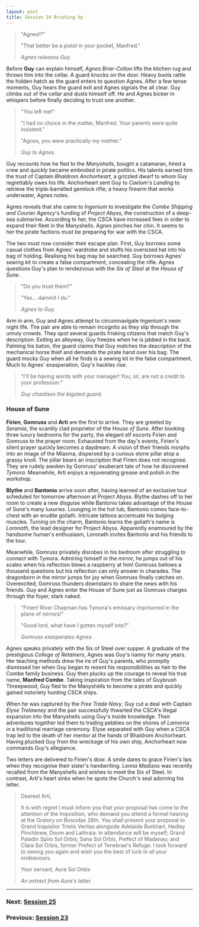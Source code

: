 ```yaml
---
layout: post
title: Session 24 Brushing Up
---
```


> "Agnes!?"
>
> "That better be a pistol in your pocket, Manfred."
>
> *Agnes releases Guy.*

Before **Guy** can explain himself, *Agnes Briar-Colton* lifts the kitchen rug and throws him into the cellar. A guard knocks on the door. Heavy boots rattle the hidden hatch as the guard enters to question Agnes. After a few tense moments, Guy hears the guard exit and Agnes signals the all clear. Guy climbs out of the cellar and dusts himself off. He and Agnes bicker in whispers before finally deciding to trust one another.

> "You left me!"
>
> "I had no choice in the matter, Manfred. Your parents were quite insistent."
>
> "Agnes, you were practically my mother."
>
> *Guy to Agnes.*

Guy recounts how he fled to the *Manyshells*, bought a catamaran, hired a crew and quickly became embroiled in pirate politics. His talents earned him the trust of Captain *Bhaldrom Anchorheart*, a grizzled dwarf to whom Guy regrettably owes his life. Anchorheart sent Guy to *Caelum's Landing* to retrieve the triple-barrelled gemlock rifle; a heavy firearm that works underwater, Agnes notes.

Agnes reveals that she came to *Ingenium* to investigate the *Combe Shipping and Courier Agency*'s funding of *Project Abyss*, the construction of a deep-sea submarine. According to her, the CSCA have increased fees in order to expand their fleet in the Manyshells. Agnes pinches her chin. It seems to her the pirate factions must be preparing for war with the CSCA.

The two must now consider their escape plan. First, Guy borrows some casual clothes from Agnes' wardrobe and stuffs his oversized hat into his bag of holding. Realising his bag may be searched, Guy borrows Agnes' sewing kit to create a false compartment, concealing the rifle. Agnes questions Guy's plan to rendezvous with the *Six of Steel* at the *House of Sune*.

> "Do you trust them?"
>
> "Yes... dammit I do."
>
> *Agnes to Guy.*

Arm in arm, Guy and Agnes attempt to circumnavigate Ingenium's neon night life. The pair are able to remain incognito as they slip through the unruly crowds. They spot several guards frisking citizens that match Guy's description. Exiting an alleyway, Guy freezes when he is jabbed in the back. Palming his baton, the guard claims that Guy matches the description of the mechanical horse thief and demands the pirate hand over his bag. The guard mocks Guy when all he finds is a sewing kit in the false compartment. Much to Agnes' exasperation, Guy's hackles rise.

> "I'll be having words with your manager! You, sir, are not a credit to your profession."
>
> *Guy chastises the bigoted guard.*

### House of Sune

**Firien**, **Gomruss** and **Arti** are the first to arrive. They are greeted by *Seramia*, the scantily clad proprietor of the *House of Sune*. After booking three luxury bedrooms for the party, the elegant elf escorts Firien and Gomruss to the prayer room. Exhausted from the day's events, Firien's silent prayer quickly becomes a daydream. A vision of their friends morphs into an image of the Miasma, dispersed by a curious stone pillar atop a grassy knoll. The pillar bears an inscription that Firien does not recognise. They are rudely awoken by Gomruss' exuberant tale of how he discovered *Tymora*. Meanwhile, Arti enjoys a rejuvenating grease and polish in the workshop.

**Blythe** and **Bantonio** arrive soon after, having learned of an exclusive tour scheduled for tomorrow afternoon at Project Abyss. Blythe dashes off to her room to create a new disguise while Bantonio takes advantage of the House of Sune's many luxuries. Lounging in the hot tub, Bantonio comes face-to-chest with an erudite goliath. Intricate tattoos accentuate his bulging muscles. Turning on the charm, Bantonio learns the goliath's name is *Loronath*, the lead designer for Project Abyss. Apparently enamoured by the handsome human's enthusiasm, Loronath invites Bantonio and his friends to the tour.

Meanwhile, Gomruss privately disrobes in his bedroom after struggling to connect with Tymora. Admiring himself in the mirror, he jumps out of his scales when his reflection blows a raspberry at him! Gomruss bellows a thousand questions but his reflection can only answer in charades. The dragonborn in the mirror jumps for joy when Gomruss finally catches on. Overexcited, Gomruss thunders downstairs to share the news with his friends. Guy and Agnes enter the House of Sune just as Gomruss charges through the foyer, stark naked.

> "Firien! River Chapman has Tymora's emissary imprisoned in the plane of mirrors!"
>
> "Good lord, what have I gotten myself into?"
>
> *Gomruss exasperates Agnes.*

Agnes speaks privately with the Six of Steel over supper. A graduate of the prestigious *College of Retainers*, Agnes was Guy's nanny for many years. Her teaching methods drew the ire of Guy's parents, who promptly dismissed her when Guy began to resent his responsibilities as heir to the Combe family business. Guy then plucks up the courage to reveal his true name, **Manfred Combe**. Taking inspiration from the tales of Guybrush Threepwood, Guy fled to the Manyshells to become a pirate and quickly gained notoriety hunting CSCA ships.

When he was captured by the *Free Trade Navy*, Guy cut a deal with Captain *Elyse Trelawney* and the pair successfully thwarted the CSCA's illegal expansion into the Manyshells using Guy's inside knowledge. Their adventures together led them to trading pebbles on the shores of *Lamorna* in a traditional marriage ceremony. Elyse separated with Guy when a CSCA trap led to the death of her mentor at the hands of Bhaldrom Anchorheart. Having plucked Guy from the wreckage of his own ship, Anchorheart now commands Guy's allegiance.

Two letters are delivered to Firien's door. A smile dares to grace Firien's lips when they recognise their sister's handwriting. *Lenna Madizos* was recently recalled from the Manyshells and wishes to meet the Six of Steel. In contrast, Arti's heart sinks when he spots the Church's seal adorning his letter.

> Dearest Arti,
>
> It is with regret I must inform you that your proposal has come to the attention of the Inquisition, who demand you attend a formal hearing at the Oratory on Roscidas 26th. You shall present your proposal to Grand Inquisitor Tristis Veritas alongside Adelaide Burkhart, Hadley Pinchbrew, Doom and Lathraia. In attendance will be myself; Grand Paladin Spiro Sol Orbis; Sana Sol Orbis, Prefect of Madanau; and Clara Sol Orbis, former Prefect of Tenebrae's Refuge. I look forward to seeing you again and wish you the best of luck in all your endeavours.
>
> Your servant, Aura Sol Orbis
>
> *An extract from Aura's letter.*

---

### **Next: [Session 25](session-25)**
### **Previous: [Session 23](session-23)**
